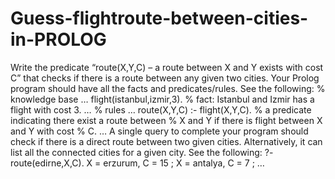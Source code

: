 # Guess-flightroute-between-cities-in-PROLOG
Write the predicate “route(X,Y,C) – a route between X and Y exists with cost C” that checks if there is a
route between any given two cities. 
Your Prolog program should have all the facts and predicates/rules. See the following:
% knowledge base
…
flight(istanbul,izmir,3). % fact: Istanbul and Izmir has a flight with cost 3.
…
% rules
…
route(X,Y,C) :- flight(X,Y,C). % a predicate indicating there exist a route between
 % X and Y if there is flight between X and Y with cost
 % C.
…
A single query to complete your program should check if there is a direct route between two given
cities. Alternatively, it can list all the connected cities for a given city. See the following:
?- route(edirne,X,C).
X = erzurum, C = 15 ;
X = antalya, C = 7 ;
…
